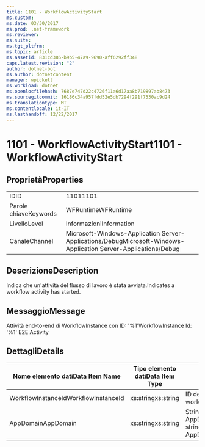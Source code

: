 ```yaml
---
title: 1101 - WorkflowActivityStart
ms.custom: 
ms.date: 03/30/2017
ms.prod: .net-framework
ms.reviewer: 
ms.suite: 
ms.tgt_pltfrm: 
ms.topic: article
ms.assetid: 831cd386-b9b5-47a9-9690-aff6292ff348
caps.latest.revision: "2"
author: dotnet-bot
ms.author: dotnetcontent
manager: wpickett
ms.workload: dotnet
ms.openlocfilehash: 7687e747d22c4726f11a6d17aa8b719897ab8473
ms.sourcegitcommit: 16186c34a957fdd52e5db7294f291f7530ac9d24
ms.translationtype: MT
ms.contentlocale: it-IT
ms.lasthandoff: 12/22/2017
---
```

# <a name="1101---workflowactivitystart"></a><span data-ttu-id="b43f8-102">1101 - WorkflowActivityStart</span><span class="sxs-lookup"><span data-stu-id="b43f8-102">1101 - WorkflowActivityStart</span></span>
## <a name="properties"></a><span data-ttu-id="b43f8-103">Proprietà</span><span class="sxs-lookup"><span data-stu-id="b43f8-103">Properties</span></span>  
  
|||  
|-|-|  
|<span data-ttu-id="b43f8-104">ID</span><span class="sxs-lookup"><span data-stu-id="b43f8-104">ID</span></span>|<span data-ttu-id="b43f8-105">1101</span><span class="sxs-lookup"><span data-stu-id="b43f8-105">1101</span></span>|  
|<span data-ttu-id="b43f8-106">Parole chiave</span><span class="sxs-lookup"><span data-stu-id="b43f8-106">Keywords</span></span>|<span data-ttu-id="b43f8-107">WFRuntime</span><span class="sxs-lookup"><span data-stu-id="b43f8-107">WFRuntime</span></span>|  
|<span data-ttu-id="b43f8-108">Livello</span><span class="sxs-lookup"><span data-stu-id="b43f8-108">Level</span></span>|<span data-ttu-id="b43f8-109">Informazioni</span><span class="sxs-lookup"><span data-stu-id="b43f8-109">Information</span></span>|  
|<span data-ttu-id="b43f8-110">Canale</span><span class="sxs-lookup"><span data-stu-id="b43f8-110">Channel</span></span>|<span data-ttu-id="b43f8-111">Microsoft-Windows-Application Server-Applications/Debug</span><span class="sxs-lookup"><span data-stu-id="b43f8-111">Microsoft-Windows-Application Server-Applications/Debug</span></span>|  
  
## <a name="description"></a><span data-ttu-id="b43f8-112">Descrizione</span><span class="sxs-lookup"><span data-stu-id="b43f8-112">Description</span></span>  
 <span data-ttu-id="b43f8-113">Indica che un'attività del flusso di lavoro è stata avviata.</span><span class="sxs-lookup"><span data-stu-id="b43f8-113">Indicates a workflow activity has started.</span></span>  
  
## <a name="message"></a><span data-ttu-id="b43f8-114">Messaggio</span><span class="sxs-lookup"><span data-stu-id="b43f8-114">Message</span></span>  
 <span data-ttu-id="b43f8-115">Attività end-to-end di WorkflowInstance con ID: '%1'</span><span class="sxs-lookup"><span data-stu-id="b43f8-115">WorkflowInstance Id: '%1' E2E Activity</span></span>  
  
## <a name="details"></a><span data-ttu-id="b43f8-116">Dettagli</span><span class="sxs-lookup"><span data-stu-id="b43f8-116">Details</span></span>  
  
|<span data-ttu-id="b43f8-117">Nome elemento dati</span><span class="sxs-lookup"><span data-stu-id="b43f8-117">Data Item Name</span></span>|<span data-ttu-id="b43f8-118">Tipo elemento dati</span><span class="sxs-lookup"><span data-stu-id="b43f8-118">Data Item Type</span></span>|<span data-ttu-id="b43f8-119">Descrizione</span><span class="sxs-lookup"><span data-stu-id="b43f8-119">Description</span></span>|  
|--------------------|--------------------|-----------------|  
|<span data-ttu-id="b43f8-120">WorkflowInstanceId</span><span class="sxs-lookup"><span data-stu-id="b43f8-120">WorkflowInstanceId</span></span>|<span data-ttu-id="b43f8-121">xs:string</span><span class="sxs-lookup"><span data-stu-id="b43f8-121">xs:string</span></span>|<span data-ttu-id="b43f8-122">ID dell'istanza del flusso di lavoro.</span><span class="sxs-lookup"><span data-stu-id="b43f8-122">The workflow instance id.</span></span>|  
|<span data-ttu-id="b43f8-123">AppDomain</span><span class="sxs-lookup"><span data-stu-id="b43f8-123">AppDomain</span></span>|<span data-ttu-id="b43f8-124">xs:string</span><span class="sxs-lookup"><span data-stu-id="b43f8-124">xs:string</span></span>|<span data-ttu-id="b43f8-125">Stringa restituita da AppDomain.CurrentDomain.FriendlyName.</span><span class="sxs-lookup"><span data-stu-id="b43f8-125">The string returned by AppDomain.CurrentDomain.FriendlyName.</span></span>|
